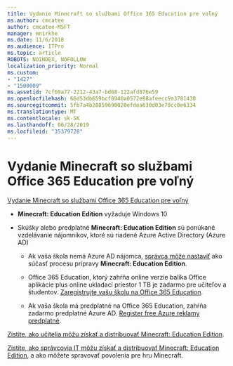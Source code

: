 ```yaml
---
title: Vydanie Minecraft so službami Office 365 Education pre voľný
ms.author: cmcatee
author: cmcatee-MSFT
manager: mnirkhe
ms.date: 11/6/2018
ms.audience: ITPro
ms.topic: article
ROBOTS: NOINDEX, NOFOLLOW
localization_priority: Normal
ms.custom:
- "1427"
- "1500009"
ms.assetid: 7cf69a77-2212-43a7-bd68-122afd876e59
ms.openlocfilehash: 66d53db659bcf8940a0572e88afeecc9a3781430
ms.sourcegitcommit: 5fb7a4b28859690020efdea630d03e70cc0e6334
ms.translationtype: MT
ms.contentlocale: sk-SK
ms.lasthandoff: 06/28/2019
ms.locfileid: "35379728"
---
```

# <a name="minecraft-edition-with-office-365-education-for-free"></a>Vydanie Minecraft so službami Office 365 Education pre voľný

[Vydanie Minecraft so službami Office 365 Education pre voľný](https://docs.microsoft.com/education/windows/get-minecraft-for-education)
  
- **Minecraft: Education Edition** vyžaduje Windows 10

- Skúšky alebo predplatné **Minecraft: Education Edition** sú ponúkané vzdelávanie nájomníkov, ktoré sú riadené Azure Active Directory (Azure AD)

  - Ak vaša škola nemá Azure AD nájomca, [správca môže nastaviť](https://docs.microsoft.com/education/windows/school-get-minecraft) ako súčasť procesu prípravy **Minecraft: Education Edition**.

  - Office 365 Education, ktorý zahŕňa online verzie balíka Office aplikácie plus online ukladací priestor 1 TB je zadarmo pre učiteľov a študentov. [Zaregistrujte vašu školu na Office 365 Education](https://products.office.com/academic/office-365-education-plan).

  - Ak vaša škola má predplatné na Office 365 Education, zahŕňa zadarmo predplatné Azure AD. [Register free Azure reklamy predplatné](https://msdn.microsoft.com/library/windows/hardware/mt703369%28v=vs.85%29.aspx).

[Zistite, ako učitelia môžu získať a distribuovať Minecraft: Education Edition](https://docs.microsoft.com/education/windows/teacher-get-minecraft).
  
[Zistite, ako správcovia IT môžu získať a distribuovať Minecraft: Education Edition](https://docs.microsoft.com/education/windows/school-get-minecraft), a ako môžete spravovať povolenia pre hru Minecraft.
  